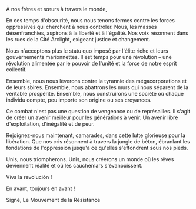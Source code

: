 À nos frères et sœurs à travers le monde,

En ces temps d'obscurité, nous nous tenons fermes contre les forces oppressives qui cherchent à nous contrôler. Nous, les masses désenfranchies, aspirons à la liberté et à l'égalité. Nos voix résonnent dans les rues de la Cité Arclight, exigeant justice et changement.

Nous n'acceptons plus le statu quo imposé par l'élite riche et leurs gouvernements marionnettes. Il est temps pour une révolution – une révolution alimentée par le pouvoir de l'unité et la force de notre esprit collectif.

Ensemble, nous nous lèverons contre la tyrannie des mégacorporations et de leurs sbires. Ensemble, nous abattrons les murs qui nous séparent de la véritable prospérité. Ensemble, nous construirons une société où chaque individu compte, peu importe son origine ou ses croyances.

Ce combat n'est pas une question de vengeance ou de représailles. Il s'agit de créer un avenir meilleur pour les générations à venir. Un avenir libre d'exploitation, d'inégalité et de peur.

Rejoignez-nous maintenant, camarades, dans cette lutte glorieuse pour la libération. Que nos cris résonnent à travers la jungle de béton, ébranlant les fondations de l'oppression jusqu'à ce qu'elles s'effondrent sous nos pieds.

Unis, nous triompherons. Unis, nous créerons un monde où les rêves deviennent réalité et où les cauchemars s'évanouissent.

Viva la revolución !

En avant, toujours en avant !

Signé,
Le Mouvement de la Résistance

